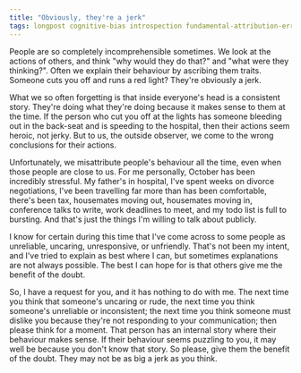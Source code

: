 ```yaml
---
title: "Obviously, they're a jerk"
tags: longpost cognitive-bias introspection fundamental-attribution-error personal ethics
---
```


People are so completely incomprehensible sometimes. We look at the actions of
others, and think "why would they do that?" and "what were they thinking?".
Often we explain their behaviour by ascribing them traits. Someone cuts you off
and runs a red light? They're obviously a jerk.

<!--more-->

What we so often forgetting is that inside everyone's head is a consistent
story. They're doing what they're doing because it makes sense to them at the
time. If the person who cut you off at the lights has someone bleeding out in
the back-seat and is speeding to the hospital, then their actions seem heroic,
not jerky. But to us, the outside observer, we come to the wrong conclusions
for their actions.

Unfortunately, we misattribute people's behaviour all the time, even when those
people are close to us. For me personally, October has been incredibly
stressful. My father's in hospital, I've spent weeks on divorce negotiations,
I've been travelling far more than has been comfortable, there's been tax,
housemates moving out, housemates moving in, conference talks to write, work
deadlines to meet, and my todo list is full to bursting. And that's just the
things I'm willing to talk about publicly.

I know for certain during this time that I've come across to some people as
unreliable, uncaring, unresponsive, or unfriendly. That's not been my intent,
and I've tried to explain as best where I can, but sometimes explanations are
not always possible. The best I can hope for is that others give me the benefit
of the doubt.

So, I have a request for you, and it has nothing to do with me. The next time
you think that someone's uncaring or rude, the next time you think someone's
unreliable or inconsistent; the next time you think someone must dislike you
because they're not responding to your communication; then please think for a
moment. That person has an internal story where their behaviour makes sense. If
their behaviour seems puzzling to you, it may well be because you don't know
that story. So please, give them the benefit of the doubt. They may not be as
big a jerk as you think.
